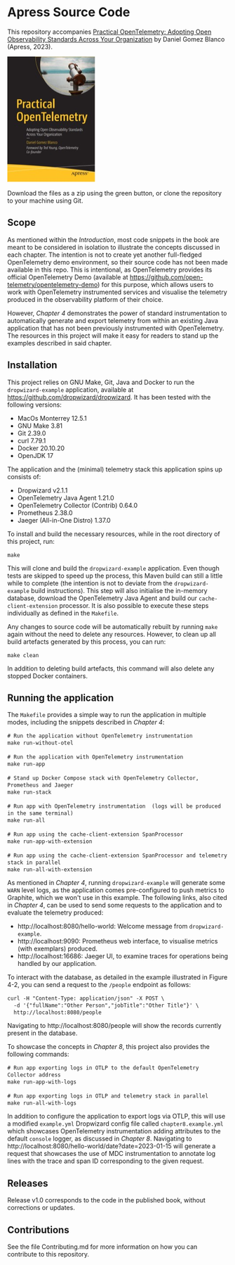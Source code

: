 # Apress Source Code

This repository accompanies [Practical OpenTelemetry: Adopting Open Observability Standards Across Your Organization](https://www.link.springer.com/book/10.1007/9781484290743)
by Daniel Gomez Blanco (Apress, 2023).

[comment]: #cover
![Cover image](9781484290743.jpg)

Download the files as a zip using the green button, or clone the repository to your machine using Git.

## Scope

As mentioned within the _Introduction_, most code snippets in the book are meant to be considered in isolation to
illustrate the concepts discussed in each chapter. The intention is not to create yet another full-fledged
OpenTelemetry demo environment, so their source code has not been made available in this repo. This is intentional,
as OpenTelemetry provides its official OpenTelemetry Demo (available at
https://github.com/open-telemetry/opentelemetry-demo) for this purpose, which allows users to work with OpenTelemetry
instrumented services and visualise the telemetry produced in the observability platform of their choice.

However, _Chapter 4_ demonstrates the power of standard instrumentation to automatically generate and export telemetry
from within an existing Java application that has not been previously instrumented with OpenTelemetry. The resources in
this project will make it easy for readers to stand up the examples described in said chapter.

## Installation

This project relies on GNU Make, Git, Java and Docker to run the `dropwizard-example` application, available at
https://github.com/dropwizard/dropwizard. It has been tested with the following versions:

* MacOs Monterrey 12.5.1
* GNU Make 3.81
* Git 2.39.0
* curl 7.79.1
* Docker 20.10.20
* OpenJDK 17

The application and the (minimal) telemetry stack this application spins up consists of:

* Dropwizard v2.1.1
* OpenTelemetry Java Agent 1.21.0
* OpenTelemetry Collector (Contrib) 0.64.0
* Prometheus 2.38.0
* Jaeger (All-in-One Distro) 1.37.0

To install and build the necessary resources, while in the root directory of this project, run:

```shell
make
```

This will clone and build the `dropwizard-example` application. Even though tests are skipped to speed up the process,
this Maven build can still a little while to complete (the intention is not to deviate from the `dropwizard-example`
build instructions). This step will also initialise the in-memory database, download the OpenTelemetry Java Agent
and build our `cache-client-extension` processor. It is also possible to execute these steps individually as defined
in the `Makefile`.

Any changes to source code will be automatically rebuilt by running `make` again without the need to delete any
resources. However, to clean up all build artefacts generated by this process, you can run:

```shell
make clean
```

In addition to deleting build artefacts, this command will also delete any stopped Docker containers.

## Running the application
The `Makefile` provides a simple way to run the application in multiple modes, including the snippets described in
_Chapter 4_:

```shell
# Run the application without OpenTelemetry instrumentation
make run-without-otel

# Run the application with OpenTelemetry instrumentation
make run-app

# Stand up Docker Compose stack with OpenTelemetry Collector, Prometheus and Jaeger
make run-stack

# Run app with OpenTelemetry instrumentation  (logs will be produced in the same terminal)
make run-all

# Run app using the cache-client-extension SpanProcessor
make run-app-with-extension

# Run app using the cache-client-extension SpanProcessor and telemetry stack in parallel
make run-all-with-extension
```

As mentioned in _Chapter 4_, running `dropwizard-example` will generate some `WARN` level logs, as the application comes
pre-configured to push metrics to Graphite, which we won't use in this example. The following links, also cited in
_Chapter 4_, can be used to send some requests to the application and to evaluate the telemetry produced:

* http://localhost:8080/hello-world: Welcome message from `dropwizard-example`.
* http://localhost:9090: Prometheus web interface, to visualise metrics (with exemplars) produced.
* http://localhost:16686: Jaeger UI, to examine traces for operations being handled by our application.

To interact with the database, as detailed in the example illustrated in Figure 4-2, you can send a request to the
`/people` endpoint as follows:

```shell
curl -H "Content-Type: application/json" -X POST \
  -d '{"fullName":"Other Person","jobTitle":"Other Title"}' \
  http://localhost:8080/people
```

Navigating to http://localhost:8080/people will show the records currently present in the database.

To showcase the concepts in _Chapter 8_, this project also provides the following commands:

```shell
# Run app exporting logs in OTLP to the default OpenTelemetry Collector address 
make run-app-with-logs

# Run app exporting logs in OTLP and telemetry stack in parallel
make run-all-with-logs
```

In addition to configure the application to export logs via OTLP, this will use a modified `example.yml` Dropwizard
config file called `chapter8.example.yml` which showcases OpenTelemetry instrumentation adding attributes to the default
`console` logger, as discussed in _Chapter 8_. Navigating to
http://localhost:8080/hello-world/date?date=2023-01-15 will generate a request that showcases the use of MDC
instrumentation to annotate log lines with the trace and span ID corresponding to the given request.

## Releases

Release v1.0 corresponds to the code in the published book, without corrections or updates.

## Contributions

See the file Contributing.md for more information on how you can contribute to this repository.
